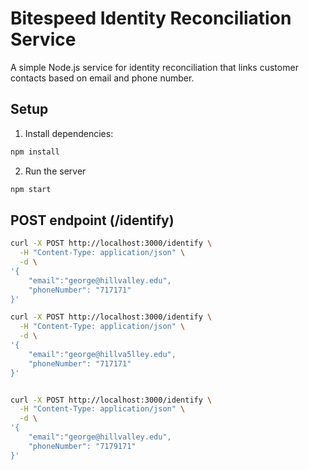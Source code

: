 # Bitespeed Identity Reconciliation Service

A simple Node.js service for identity reconciliation that links customer contacts based on email and phone number.

## Setup

1. Install dependencies:

```bash
npm install
```

2. Run the server

```bash
npm start
```

## POST endpoint (/identify)

```bash
curl -X POST http://localhost:3000/identify \
  -H "Content-Type: application/json" \
  -d \
'{
    "email":"george@hillvalley.edu",
    "phoneNumber": "717171"
}'

curl -X POST http://localhost:3000/identify \
  -H "Content-Type: application/json" \
  -d \
'{
    "email":"george@hillva5lley.edu",
    "phoneNumber": "717171"
}'


curl -X POST http://localhost:3000/identify \
  -H "Content-Type: application/json" \
  -d \
'{
    "email":"george@hillvalley.edu",
    "phoneNumber": "7179171"
}'
```
